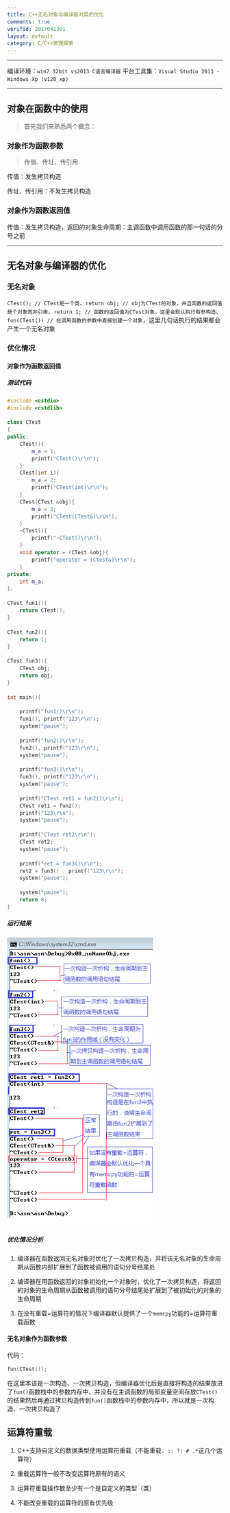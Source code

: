 ```yaml
---
title: C++无名对象与编译器对其的优化
comments: true
verifid: 2017041301
layout: default
category: C/C++原理探索
---
```


---

编译环境：```win7 32bit vs2013 C语言编译器``` 平台工具集：```Visual Studio 2013 - Windows Xp (v120_xp)```

---
## 对象在函数中的使用

> 首先我们来熟悉两个概念：

### 对象作为函数参数

> 传值、传址、传引用

传值：发生拷贝构造

传址、传引用：不发生拷贝构造

### 对象作为函数返回值

传值：发生拷贝构造，返回的对象生命周期：主调函数中调用函数的那一句话的分号之前

---

## 无名对象与编译器的优化

### 无名对象

```CTest(); // CTest是一个类```、```return obj; // obj为CTest的对象，并且函数的返回值是个对象而非引用```、```return 1; // 函数的返回值为CTest对象，这里会默认执行有参构造```、```fun(CTest()) // 在调用函数的参数中直接创建一个对象```，这里几句话执行的结果都会产生一个无名对象

### 优化情况

#### 对象作为函数返回值

##### 测试代码

```cpp
#include <cstdio>
#include <cstdlib>

class CTest
{
public:
    CTest(){
        m_a = 1;
        printf("CTest()\r\n");
    }
    CTest(int i){
        m_a = 2;
        printf("CTest(int)\r\n");
    }
    CTest(CTest &obj){
        m_a = 3;
        printf("CTest(CTest&)\r\n");
    }
    ~CTest(){
        printf("~CTest()\r\n");
    }
    void operator = (CTest &obj){
        printf("operator = (Ctest&)\r\n");
    }
private:
    int m_a;
};

CTest fun1(){
    return CTest();
}

CTest fun2(){
    return 1;
}

CTest fun3(){
    CTest obj;
    return obj;
}

int main(){

    printf("fun1()\r\n");
    fun1(), printf("123\r\n");
    system("pause");

    printf("fun2()\r\n");
    fun2(), printf("123\r\n");
    system("pause");

    printf("fun3()\r\n");
    fun3(), printf("123\r\n");
    system("pause");

    printf("CTest ret1 = fun2()\r\n");
    CTest ret1 = fun2();
    printf("123\r\n");
    system("pause");

    printf("CTest ret2\r\n");
    CTest ret2;
    system("pause");

    printf("ret = fun3()\r\n");
    ret2 = fun3() , printf("123\r\n");
    system("pause");

    system("pause");
    return 0;
}
```

##### 运行结果

![](/assets/img/nonameobj/runRet.png)

##### 优化情况分析

1. 编译器在函数返回无名对象时优化了一次拷贝构造，并将该无名对象的生命周期从函数内部扩展到了函数被调用的语句分号结尾处

2. 编译器在用函数返回的对象初始化一个对象时，优化了一次拷贝构造，将返回的对象的生命周期从函数被调用的语句分号结尾处扩展到了被初始化的对象的生命周期

3. 在没有重载=运算符的情况下编译器默认提供了一个```memcpy```功能的=运算符重载函数

#### 无名对象作为函数参数

代码：

```cpp
fun(CTest());
```

在这里本该是一次构造、一次拷贝构造，但编译器优化后是直接将构造的结果放进了```fun()```函数栈中的参数内存中，并没有在主调函数的局部变量空间存放```CTest()```的结果然后再通过拷贝构造传到```fun()```函数栈中的参数内存中，所以就是一次构造、一次拷贝构造了

## 运算符重载

1. C++支持自定义的数据类型使用运算符重载（不能重载```. :: ?: # .*```这几个运算符）

2. 重载运算符一般不改变运算符原有的语义

3. 运算符重载操作数至少有一个是自定义的类型（类）

4. 不能改变重载的运算符的原有优先级
